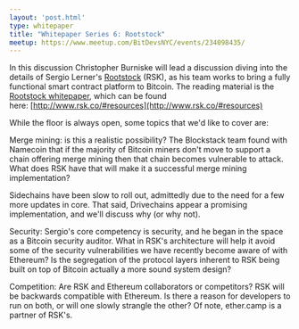 ```yaml
---
layout: 'post.html'
type: whitepaper
title: "Whitepaper Series 6: Rootstock"
meetup: https://www.meetup.com/BitDevsNYC/events/234098435/
---
```


In this discussion Christopher Burniske will lead a discussion diving into the details of Sergio Lerner's [Rootstock](http://www.rsk.co/) (RSK), as his team works to bring a fully functional smart contract platform to Bitcoin. The reading material is the [Rootstock whitepaper](https://uploads.strikinglycdn.com/files/90847694-70f0-4668-ba7f-dd0c6b0b00a1/RootstockWhitePaperv9-Overview.pdf), which can be found here: [http://www.rsk.co/#resources](http://www.rsk.co/#resources)

While the floor is always open, some topics that we'd like to cover are: 

Merge mining: is this a realistic possibility? The Blockstack team found with Namecoin that if the majority of Bitcoin miners don't move to support a chain offering merge mining then that chain becomes vulnerable to attack. What does RSK have that will make it a successful merge mining implementation? 

Sidechains have been slow to roll out, admittedly due to the need for a few more updates in core. That said, Drivechains appear a promising implementation, and we'll discuss why (or why not). 

Security: Sergio's core competency is security, and he began in the space as a Bitcoin security auditor. What in RSK's architecture will help it avoid some of the security vulnerabilities we have recently become aware of with Ethereum? Is the segregation of the protocol layers inherent to RSK being built on top of Bitcoin actually a more sound system design?

Competition: Are RSK and Ethereum collaborators or competitors? RSK will be backwards compatible with Ethereum. Is there a reason for developers to run on both, or will one slowly strangle the other? Of note, ether.camp is a partner of RSK's.
